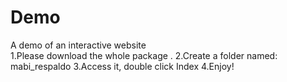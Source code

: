# Demo
A demo of an interactive website
<br />
1.Please download the whole package .
2.Create a folder named: mabi_respaldo
3.Access it, double click Index
4.Enjoy!
</br >
